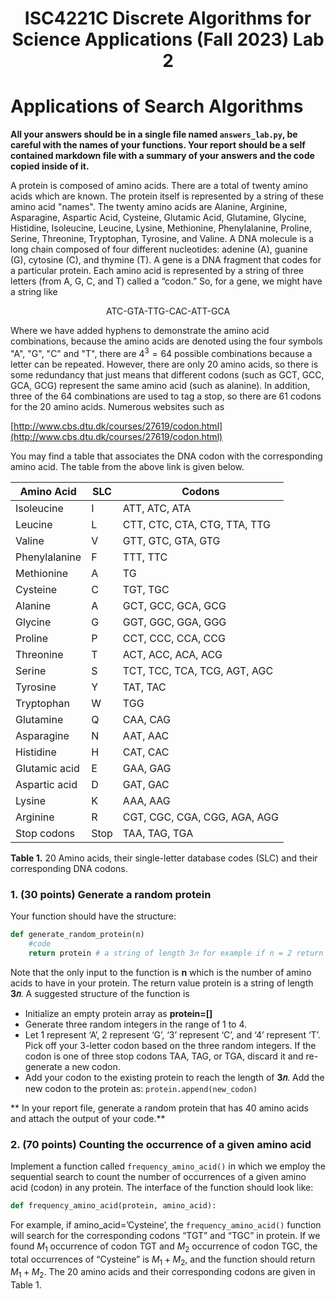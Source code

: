 <h1 style="text-align:center;">ISC4221C Discrete Algorithms for Science Applications (Fall 2023) Lab 2</h1>

# Applications of Search Algorithms

**All your answers should be in a single file named `answers_lab.py`, be careful with the names of your functions. Your report should be a self contained markdown file with a summary of your answers and the code copied inside of it.**
 
A protein is composed of amino acids. There are a total of twenty amino acids which are known. The protein itself is represented by a string of these amino acid "names". The twenty amino acids are Alanine, Arginine, Asparagine, Aspartic Acid, Cysteine, Glutamic Acid, Glutamine, Glycine, Histidine, Isoleucine, Leucine, Lysine, Methionine, Phenylalanine, Proline, Serine, Threonine, Tryptophan, Tyrosine, and Valine.  A DNA molecule is a long chain composed of four different nucleotides: adenine (A), guanine (G), cytosine (C), and thymine (T). A gene is a DNA fragment that codes for a particular protein. Each amino acid is represented by a string of three letters (from A, G, C, and T) called a “codon.” So, for a gene, we might have a string like

<center>ATC-GTA-TTG-CAC-ATT-GCA</center>

Where we have added hyphens to demonstrate the amino acid combinations, because the amino acids are denoted using the four symbols "A", "G", "C" and "T", there are $4^3 = 64$ possible combinations because a letter can be repeated. However, there are only 20 amino acids, so there is some redundancy that just means that different codons (such as GCT, GCC, GCA, GCG) represent the same amino acid (such as alanine). In addition, three of the 64 combinations are used to tag a stop, so there are 61 codons for the 20 amino acids.  Numerous websites such as

[http://www.cbs.dtu.dk/courses/27619/codon.html](http://www.cbs.dtu.dk/courses/27619/codon.html)

You may find a table that associates the DNA codon with the corresponding amino acid. The table from the above link is given below.

| Amino Acid     | SLC  | Codons                       |
| -------------- |-- | --------------------------------|
| Isoleucine     | I | ATT, ATC, ATA                   |
| Leucine        | L | CTT, CTC, CTA, CTG, TTA, TTG    |
| Valine         | V | GTT, GTC, GTA, GTG              |
| Phenylalanine  | F | TTT, TTC                        |
| Methionine     | A | TG                              |
| Cysteine       | C | TGT, TGC                        |
| Alanine        | A | GCT, GCC, GCA, GCG              |
| Glycine        | G | GGT, GGC, GGA, GGG              |
| Proline        | P | CCT, CCC, CCA, CCG              |
| Threonine      | T | ACT, ACC, ACA, ACG              |
| Serine         | S | TCT, TCC, TCA, TCG, AGT, AGC    |
| Tyrosine       | Y | TAT, TAC                        |
| Tryptophan     | W | TGG                             |
| Glutamine      | Q | CAA, CAG                        |
| Asparagine     | N | AAT, AAC                        |
| Histidine      | H | CAT, CAC                        |
| Glutamic acid  | E | GAA, GAG                        |
| Aspartic acid  | D | GAT, GAC                        |
| Lysine         | K | AAA, AAG                        |
| Arginine       | R | CGT, CGC, CGA, CGG, AGA, AGG    |
| Stop codons    | Stop | TAA, TAG, TGA                |

**Table 1.** 20 Amino acids, their single-letter database codes (SLC) and  their corresponding DNA codons.

###  1. (30 points) Generate  a random protein

Your function should have the structure:
```python
def generate_random_protein(n)
    #code
    return protein # a string of length 3𝑛 for example if n = 2 return 'GATCGA'
```

Note that the only input to the function is **n** which is the number of amino acids to have in your protein.
The return value protein is a string of length **3𝑛**. A suggested structure of the function is
* Initialize an empty protein array as **protein=[]**
* Generate three random integers in the range of 1 to 4.
* Let 1 represent ‘A’, 2 represent ‘G’, ‘3’ represent ‘C’, and ‘4’ represent ‘T’. Pick off your 3-letter
  codon based on the three random integers. If the codon is one of three stop codons TAA, TAG, or TGA, discard it and re-generate a new codon.
* Add your codon to the existing protein to reach the length of **3𝑛**. Add the new codon to the protein as:   `protein.append(new_codon)`

** In your report file, generate a random protein that has 40 amino acids and attach the output of your code.**

### 2. (70 points) Counting the occurrence of a given amino acid 

Implement a function called `frequency_amino_acid()` in which we employ the sequential search to count
the number of occurrences of a given amino acid (codon) in any protein.
The interface of the function should look like:

```python
def frequency_amino_acid(protein, amino_acid):
```

For example, if amino_acid=’Cysteine’, the `frequency_amino_acid()` function will search for
the corresponding codons “TGT” and “TGC” in protein. If we found $M_1$ occurrence of codon TGT and
$M_2$ occurrence of codon TGC, the total occurrences of “Cysteine” is $M_1 + M_2$, and the function should return $M_1 + M_2$. The 20 amino acids and their corresponding codons are given in Table 1. 
